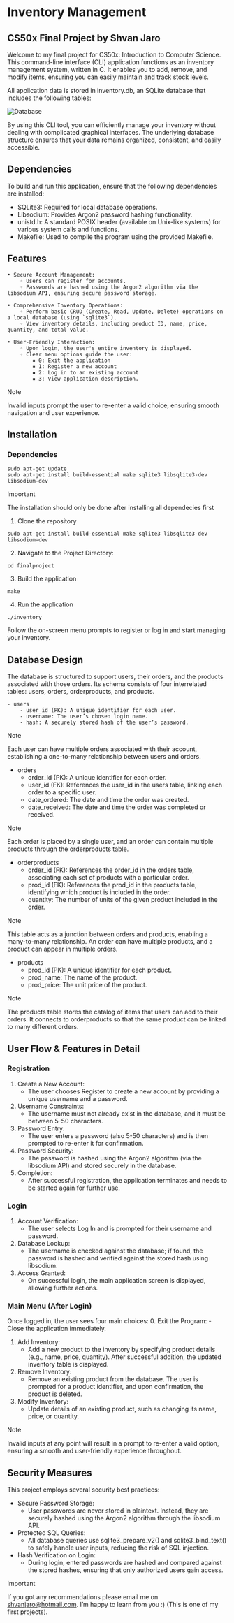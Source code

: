 # Inventory Management

## CS50x Final Project by Shvan Jaro

Welcome to my final project for CS50x: Introduction to Computer Science. This command-line interface (CLI) application functions as an inventory management system, written in C. It enables you to add, remove, and modify items, ensuring you can easily maintain and track stock levels.

All application data is stored in inventory.db, an SQLite database that includes the following tables:

![Database](assets/DB-finalproject.png)

By using this CLI tool, you can efficiently manage your inventory without dealing with complicated graphical interfaces. The underlying database structure ensures that your data remains organized, consistent, and easily accessible.

## Dependencies
To build and run this application, ensure that the following dependencies are installed:
- SQLite3: Required for local database operations.
- Libsodium: Provides Argon2 password hashing functionality.
- unistd.h: A standard POSIX header (available on Unix-like systems) for various system calls and functions.
- Makefile: Used to compile the program using the provided Makefile.

## Features
    • Secure Account Management:
        ◦ Users can register for accounts.
        ◦ Passwords are hashed using the Argon2 algorithm via the libsodium API, ensuring secure password storage.

    • Comprehensive Inventory Operations:
        ◦ Perform basic CRUD (Create, Read, Update, Delete) operations on a local database (using `sqlite3`).
        ◦ View inventory details, including product ID, name, price, quantity, and total value.

    • User-Friendly Interaction:
        ◦ Upon login, the user's entire inventory is displayed.
        ◦ Clear menu options guide the user:
            ▪ 0: Exit the application
            ▪ 1: Register a new account
            ▪ 2: Log in to an existing account
            ▪ 3: View application description.

>[!NOTE] 
> Invalid inputs prompt the user to re-enter a valid choice, ensuring smooth navigation and user experience.

## Installation
### Dependencies
```
sudo apt-get update
sudo apt-get install build-essential make sqlite3 libsqlite3-dev libsodium-dev
```
> [!IMPORTANT]
> The installation should only be done after installing all dependecies first

1. Clone the repository
```
sudo apt-get install build-essential make sqlite3 libsqlite3-dev libsodium-dev
```

2. Navigate to the Project Directory:
```
cd finalproject
```

3. Build the application
```
make
```

4. Run the application
```
./inventory
```

Follow the on-screen menu prompts to register or log in and start managing your inventory.

## Database Design
The database is structured to support users, their orders, and the products associated with those orders. Its schema consists of four interrelated tables: users, orders, orderproducts, and products.

    - users
        - user_id (PK): A unique identifier for each user.
        - username: The user’s chosen login name.
        - hash: A securely stored hash of the user’s password.

> [!NOTE]
> Each user can have multiple orders associated with their account, establishing a one-to-many relationship between users and orders.

- orders
    - order_id (PK): A unique identifier for each order.
    - user_id (FK): References the user_id in the users table, linking each order to a specific user.
    - date_ordered: The date and time the order was created.
    - date_received: The date and time the order was completed or received.

> [!NOTE]
> Each order is placed by a single user, and an order can contain multiple products through the orderproducts table.

- orderproducts
    - order_id (FK): References the order_id in the orders table, associating each set of products with a particular order.
    - prod_id (FK): References the prod_id in the products table, identifying which product is included in the order.
    - quantity: The number of units of the given product included in the order.

> [!NOTE]
> This table acts as a junction between orders and products, enabling a many-to-many relationship. An order can have multiple products, and a product can appear in multiple orders.

- products
    - prod_id (PK): A unique identifier for each product.
    - prod_name: The name of the product.
    - prod_price: The unit price of the product.

> [!NOTE]
> The products table stores the catalog of items that users can add to their orders. It connects to orderproducts so that the same product can be linked to many different orders.

## User Flow & Features in Detail
### Registration
1. Create a New Account:
    - The user chooses Register to create a new account by providing a unique username and a password.
2. Username Constraints:
    - The username must not already exist in the database, and it must be between 5-50 characters.
3. Password Entry:
    - The user enters a password (also 5-50 characters) and is then prompted to re-enter it for confirmation.
4. Password Security:
    - The password is hashed using the Argon2 algorithm (via the libsodium API) and stored securely in the database.
5. Completion:
    - After successful registration, the application terminates and needs to be started again for further use.

### Login
1. Account Verification:
    - The user selects Log In and is prompted for their username and password.
2. Database Lookup:
    - The username is checked against the database; if found, the password is hashed and verified against the stored hash using libsodium.
3. Access Granted:
    - On successful login, the main application screen is displayed, allowing further actions.

### Main Menu (After Login)
Once logged in, the user sees four main choices:
0. Exit the Program:
    - Close the application immediately.
1. Add Inventory:
    - Add a new product to the inventory by specifying product details (e.g., name, price, quantity). After successful addition, the updated inventory table is displayed.
2. Remove Inventory:
    - Remove an existing product from the database. The user is prompted for a product identifier, and upon confirmation, the product is deleted.
3. Modify Inventory:
    - Update details of an existing product, such as changing its name, price, or quantity.

> [!NOTE]
> Invalid inputs at any point will result in a prompt to re-enter a valid option, ensuring a smooth and user-friendly experience throughout.

## Security Measures
This project employs several security best practices:
- Secure Password Storage:
    - User passwords are never stored in plaintext. Instead, they are securely hashed using the Argon2 algorithm through the libsodium API.
- Protected SQL Queries:
    - All database queries use sqlite3_prepare_v2() and sqlite3_bind_text() to safely handle user inputs, reducing the risk of SQL injection.
- Hash Verification on Login:
    - During login, entered passwords are hashed and compared against the stored hashes, ensuring that only authorized users gain access.

> [!IMPORTANT]
> If you got any recommendations please email me on shvanjaro@hotmail.com. I’m happy to learn from you :) (This is one of my first projects).